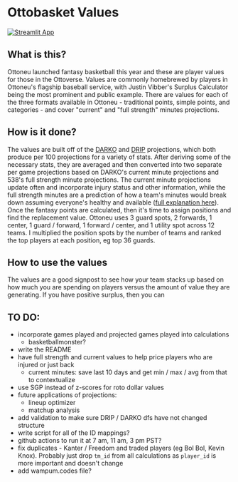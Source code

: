 # Ottobasket Values
[![Streamlit App](https://static.streamlit.io/badges/streamlit_badge_black_white.svg)](https://share.streamlit.io/wfordh/ottobasket_values/main/src/app.py/)

## What is this?
Ottoneu launched fantasy basketball this year and these are player values for those in the Ottoverse. Values are commonly homebrewed by players in Ottoneu's flagship baseball service, with Justin Vibber's Surplus Calculator being the most prominent and public example. There are values for each of the three formats available in Ottoneu - traditional points, simple points, and categories - and cover "current" and "full strength" minutes projections.

## How is it done?
The values are built off of the [DARKO](https://apanalytics.shinyapps.io/DARKO/) and [DRIP](https://theanalyst.com/na/2021/10/nba-drip-daily-updated-rating-of-individual-performance/) projections, which both produce per 100 projections for a variety of stats. After deriving some of the necessary stats, they are averaged and then converted into two separate per game projections based on DARKO's current minute projections and 538's full strength minute projections. The current minute projections update often and incorporate injury status and other information, while the full strength minutes are a prediction of how a team's minutes would break down assuming everyone's healthy and available ([full explanation here](https://fivethirtyeight.com/methodology/how-our-nba-predictions-work/)). Once the fantasy points are calculated, then it's time to assign positions and find the replacement value. Ottoneu uses 3 guard spots, 2 forwards, 1 center, 1 guard / forward, 1 forward / center, and 1 utility spot across 12 teams. I multiplied the position spots by the number of teams and ranked the top players at each position, eg top 36 guards.

## How to use the values
The values are a good signpost to see how your team stacks up based on how much you are spending on players versus the amount of value they are generating. If you have positive surplus, then you can 

## TO DO:
- incorporate games played and projected games played into calculations
  - basketballmonster?
- write the README
- have full strength and current values to help price players who are injured or just back
  - current minutes: save last 10 days and get min / max / avg from that to contextualize
- use SGP instead of z-scores for roto dollar values
- future applications of projections:
  - lineup optimizer
  - matchup analysis
- add validation to make sure DRIP / DARKO dfs have not changed structure
- write script for all of the ID mappings?
- github actions to run it at 7 am, 11 am, 3 pm PST?
- fix duplicates - Kanter / Freedom and traded players (eg Bol Bol, Kevin Knox). Probably just drop `tm_id` from all calculations as `player_id` is more important and doesn't change
- add wampum.codes file?
